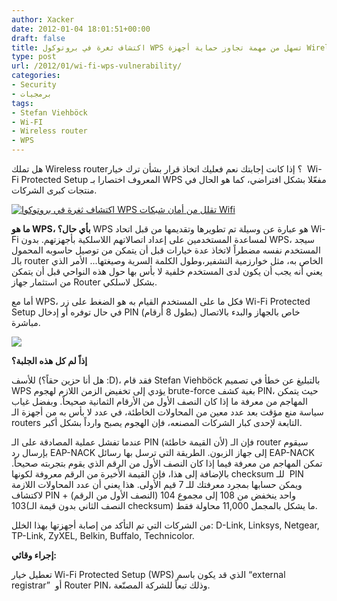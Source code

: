 ```yaml
---
author: Xacker
date: 2012-01-04 18:01:51+00:00
draft: false
title: اكتشاف ثغرة في بروتوكول WPS تسهل من مهمة تجاوز حماية أجهزة Wireless router
type: post
url: /2012/01/wi-fi-wps-vulnerability/
categories:
- Security
- برمجيات
tags:
- Stefan Viehböck
- Wi-FI
- Wireless router
- WPS
---
```


هل تملك Wireless router؟ إذا كانت إجابتك نعم فعليك اتخاذ قرار بشأن ترك خيار  Wi-Fi Protected Setup المعروف اختصارا بـ WPS مفعّلا بشكل افتراضي، كما هو الحال في منتجات كبرى الشركات.




[![اكتشاف ثغرة في بروتوكوا WPS تقلل من أمان شبكات Wifi](http://www.it-scoop.com/wp-content/uploads/2012/01/wifi-vulnerability.jpg)
](http://www.it-scoop.com/wp-content/uploads/2012/01/wifi-vulnerability.jpg)




**ما هو WPS، بأي حال؟** WPS هو عبارة عن وسيلة تم تطويرها وتقديمها من قبل اتحاد Wi-Fi لمساعدة المستخدمين على إعداد اتصالاتهم اللاسلكية بأجهزتهم. بدون WPS، سيجد المستخدم نفسه مضطراً لاتخاذ عدة خيارات قبل أن يتمكن من توصيل حاسوبه المحمول بالـ router الخاص به، مثل خوارزمية التشفير،وطول الكلمة السرية وصيغتها... الأمر الذي يعني أنه يجب أن يكون لدى المستخدم خلفية لا بأس بها حول هذه النواحي قبل أن يتمكن من استثمار جهاز Router بشكل لاسلكي.




أما مع WPS، فكل ما على المستخدم القيام به هو الضغط على زر Wi-Fi Protected Setup في حال توفره أو إدخال PIN (بطول 8 أرقام) خاص بالجهاز والبدء بالاتصال مباشرة.




[![](http://www.it-scoop.com/wp-content/uploads/2012/01/wps-300x273.jpg)
](http://www.it-scoop.com/wp-content/uploads/2012/01/wps.jpg)




**إذاً لم كل هذه الجلبة؟**




للأسف (هل أنا حزين حقاً؟ :D)، فقد قام Stefan Viehböck بالتبليغ عن خطأ في تصميم WPS يؤدي إلى تخفيض الزمن اللازم لهجوم brute-force بغية كشف PIN، حيث يتمكن المهاجم من معرفة ما إذا كان النصف الأول من الأرقام الثمانية صحيحاً. وبفضل غياب سياسة منع مؤقت بعد عدد معين من المحاولات الخاطئة، في عدد لا بأس به من أجهزة الـ routers التابعة لإحدى كبار الشركات المصنعه، فإن الهجوم يصبح وارداً بشكل أكبر.




عندما تفشل عملية المصادقة على الـ PIN (لأن القيمة خاطئة) فإن الـ router سيقوم بإرسال رد EAP-NACK إلى جهاز الزبون. الطريقة التي ترسل بها رسائل EAP-NACK تمكن المهاجم من معرفة فيما إذا كان النصف الأول من الرقم الذي يقوم بتجربته صحيحاً. بالإضافة إلى هذا، فإن القيمة الأخيرة من الرقم معروفة لكونها checksum للـ  PIN ويمكن حسابها بمجرد معرفتك للـ 7 قيم الأولى. هذا يعني أن عدد المحاولات اللازمة لاكتشاف PIN واحد ينخفض من 108 إلى مجموع 104 (النصف الأول من الرقم) + 103(النصف الثاني بدون قيمة الـ checksum) ما يشكل بالمجمل 11,000 محاولة فقط.




من الشركات التي تم التأكد من إصابة أجهزتها بهذا الخلل: D-Link, Linksys, Netgear, TP-Link, ZyXEL, Belkin, Buffalo, Technicolor.




**إجراء وقائي:**




تعطيل خيار Wi-Fi Protected Setup (WPS) الذي قد يكون باسم “external registrar”  أو Router PIN، وذلك تبعاً للشركة المصنّعة.
